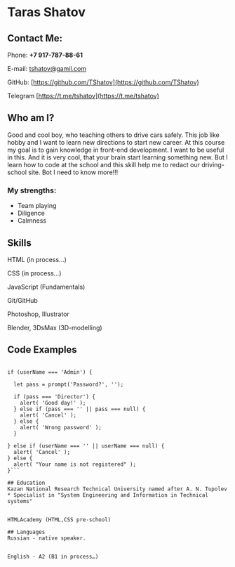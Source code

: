 # Taras Shatov

## Contact Me:
Phone: **+7 917-787-88-61**


E-mail: [tshatov@gamil.com](tshatov@gamil.com)


GitHub: [https://github.com/TShatov](https://github.com/TShatov)


Telegram [https://t.me/tshatov](https://t.me/tshatov)

## Who am I?
Good and cool boy, who teaching others to drive cars safely. This job like hobby and I want to learn new directions to start new career. At this course my goal is to gain knowledge in front-end development. I want to be useful in this.  And it is very cool, that your brain start learning something new. But I learn how to code at the school and this skill help me to redact our driving-school site. Bot I need to know more!!!
### My strengths:
* Team playing
* Diligence
* Calmness

## Skills
HTML (in process...)


CSS (in process...)


JavaScript (Fundamentals)


Git/GitHub


Photoshop, Illustrator


Blender, 3DsMax (3D-modelling)

## Code Examples
```let userName = prompt("Who are you?", '');

if (userName === 'Admin') {

  let pass = prompt('Password?', '');

  if (pass === 'Director') {
    alert( 'Good day!' );
  } else if (pass === '' || pass === null) {
    alert( 'Cancel' );
  } else {
    alert( 'Wrong password' );
  }

} else if (userName === '' || userName === null) {
  alert( 'Cancel' );
} else {
  alert( "Your name is not registered" );
}```

## Education
Kazan National Research Technical University named after A. N. Tupolev
* Specialist in "System Engineering and Information in Technical systems"


HTMLAcademy (HTML,CSS pre-school)

## Languages
Russian - native speaker.


English - A2 (B1 in process…)